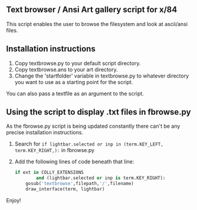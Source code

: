Text browser / Ansi Art gallery script for x/84
-----------------------------------------------------------------
This script enables the user to browse the filesystem and look at ascii/ansi files.

Installation instructions
-------------------------
1. Copy textbrowse.py to your default script directory.
2. Copy textbrowse.ans to your art directory.
3. Change the 'startfolder' variable in textbrowse.py to whatever directory you want to use as a starting point for the script.

You can also pass a textfile as an argument to the script.

Using the script to display .txt files in fbrowse.py
----------------------------------------------------
As the fbrowse.py script is being updated constantly there can't be any precise installation instructions.

1. Search for `if lightbar.selected or inp in (term.KEY_LEFT, term.KEY_RIGHT,):` in fbrowse.py
2. Add the following lines of code beneath that line:

   ```python
   if ext in COLLY_EXTENSIONS
           and (lightbar.selected or inp is term.KEY_RIGHT):
       gosub('textbrowse',filepath,'/',filename)
       draw_interface(term, lightbar)
   ```
   
Enjoy!
